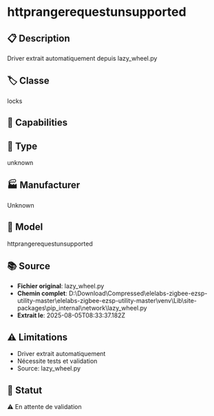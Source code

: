 # httprangerequestunsupported

## 📋 Description
Driver extrait automatiquement depuis lazy_wheel.py

## 🏷️ Classe
locks

## 🔧 Capabilities


## 📡 Type
unknown

## 🏭 Manufacturer
Unknown

## 📱 Model
httprangerequestunsupported

## 📚 Source
- **Fichier original**: lazy_wheel.py
- **Chemin complet**: D:\Download\Compressed\elelabs-zigbee-ezsp-utility-master\elelabs-zigbee-ezsp-utility-master\venv\Lib\site-packages\pip\_internal\network\lazy_wheel.py
- **Extrait le**: 2025-08-05T08:33:37.182Z

## ⚠️ Limitations
- Driver extrait automatiquement
- Nécessite tests et validation
- Source: lazy_wheel.py

## 🚀 Statut
⚠️ En attente de validation
